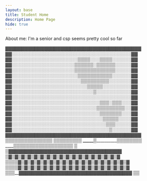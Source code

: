 ```yaml
---
layout: base
title: Student Home 
description: Home Page
hide: true
---
```


About me: I'm a senior and csp seems pretty cool so far 

▓▓▓▓▓▓▓▓▓▓▓▓▓▓▓▓▓▓▓▓▓▓▓▓▓▓▓▓▓▓▓▓▓▓▓▓▓▓▓▓▓▓
▓▓░░░░░░░░░░░░░░░░░░░░░░░░░░░░░░░░░░░░░░▓▓
▓▓░░░░░░░░░░░░░░░░░░░░░▒▒▒▒░░░▒▒▒▒░░░░░░▓▓
▓▓░░░░░░░░░░░░░░░░░░░░▒▒▒▒▒▒░▒▒▒▒▒▒░░░░░▓▓
▓▓░░░░░░░░░░░░░░░░░░░░▒▒▒▒▒▒▒▒▒▒▒▒▒░░░░░▓▓
▓▓░░░░░░░░░░░░░░░░░░░░░▒▒▒▒▒▒▒▒▒▒▒░░░░░░▓▓
▓▓░░░░░░░░░░░░░░░░░░░░░░▒▒▒▒▒▒▒▒▒░░░░░░░▓▓
▓▓░░░░░░░░░░░░░░░░░░░░░░░░▒▒▒▒▒░░░░░░░░░▓▓
▓▓░░░░░░░░░░░░░░░░░░░░░░░░░░▒░░░░░░░░░░░▓▓
▓▓░░░░░░░░░░░░░░░░░░░░░░░░░░░░░░░░░░░░░░▓▓
▓▓░░░░░░░░░░░░░░░░░░░░░░░░░░░░▒▒▒░▒▒▒░░░▓▓
▓▓░░░░░░░░░░░░░░░░░░░░░░░░░░░▒▒▒▒▒▒▒▒▒░░▓▓
▓▓░░░░░░░░░░░░░░░░░░░░░░░░░░░░▒▒▒▒▒▒▒░░░▓▓
▓▓░░░░░░░░░░░░░░░░░░░░░░░░░░░░░▒▒▒▒▒░░░░▓▓
▓▓░░░░░░░░░░░░░░░░░░░░░░░░░░░░░░▒▒▒░░░░░▓▓
▓▓░░░░░░░░░░░░░░░░░░░░░░░░░░░░░░░▒░░░░░░▓▓
▓▓▓▓▓▓▓▓▓▓▓▓▓▓▓▓▓▓▓▓▓▓▓▓▓▓▓▓▓▓▓▓▓▓▓▓▓▓▓▓▓▓
_______▒__________▒▒▒▒▒▒▒▒▒▒▒▒▒▒
______▒_______________▒▒▒▒▒▒▒▒
_____▒________________▒▒▒▒▒▒▒▒
____▒___________▒▒▒▒▒▒▒▒▒▒▒▒▒▒▒▒▒▒
___▒
__▒______▓▓▓▓▓▓▓▓▓▓▓▓▓▓▓▓▓▓▓▓▓▓▓▓▓▓▓▓▓▓▓▓▓▓▓
_▒______▓▒▓▒▓▒▓▒▓▒▓▒▓▒▓▒▓▒▓▒▓▒▓▒▓▒▓▒▓▒▓▒▓▒▓
▒▒▒▒___▓▒▓▒▓▒▓▒▓▒▓▒▓▒▓▒▓▒▓▒▓▒▓▒▓▒▓▒▓▒▓▒▓▒▓
▒▒▒▒__▓▒▓▒▓▒▓▒▓▒▓▒▓▒▓▒▓▒▓▒▓▒▓▒▓▒▓▒▓▒▓▒▓▒▓
▒▒▒__▓▓▓▓▓▓▓▓▓▓▓▓▓▓▓▓▓▓▓▓▓▓▓▓▓▓▓▓▓▓▓▓▓▓▓
▒▒

